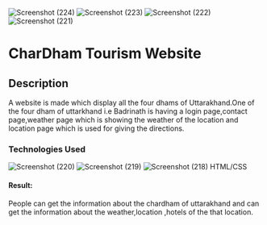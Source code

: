 ![Screenshot (224)](https://github.com/Goyaltannu/Tannu-website/assets/120324338/9349ad87-f0e3-4dd6-a37b-69c1e9e50274)
![Screenshot (223)](https://github.com/Goyaltannu/Tannu-website/assets/120324338/e0617e3e-c0c5-4e61-bcf7-3d89a98e4f4a)
![Screenshot (222)](https://github.com/Goyaltannu/Tannu-website/assets/120324338/229b10b0-8161-4741-8f3d-77673431e128)
![Screenshot (221)](https://github.com/Goyaltannu/Tannu-website/assets/120324338/7488eec8-d17c-413d-b53c-c67a3877969b)
# CharDham Tourism Website

## Description
A website is made which display all the four dhams of Uttarakhand.One of the four dham of uttarkhand i.e Badrinath is having a login page,contact page,weather page which is showing the weather of the location and location page which is used for giving the directions.

### Technologies Used
![Screenshot (220)](https://github.com/Goyaltannu/Tannu-website/assets/120324338/f0c81731-96ea-4106-8eb4-c2489c52ba72)
![Screenshot (219)](https://github.com/Goyaltannu/Tannu-website/assets/120324338/37c17c6c-2485-4773-818d-8edc3496f307)
![Screenshot (218)](https://github.com/Goyaltannu/Tannu-website/assets/120324338/acd280d7-b0b1-43bc-abe4-209754a522b2)
HTML/CSS

#### Result:
People can get the information about the chardham of uttarakhand and can get the information about the weather,location ,hotels of the that location.

